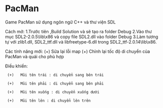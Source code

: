 
# PacMan

Game PacMan sử dụng ngôn ngữ C++ và thư viện SDL

Cách mở: 
1.Trước tiên ,Build Solution và sẽ tạo ra folder Debug 
2.Vào thư mục SDL2-2.0.5\lib\x86 và copy file SDL2.dll vào folder Debug 
3.Làm tương tự với zlib1.dll, SDL2_ttf.dll và libfreetype-6.dll trong SDL2_ttf-2.0.14\lib\x86.

Các tính năng mới:
(+) Sửa lại lỗi map
(+) Chỉnh lại tốc độ di chuyển của PacMan và quái cho phù hợp




Điều khiển:
     
     (+)   Mũi tên trái : di chuyển sang bên trái
     
     (+)   Mũi tên phải : di chuyển sang bên phải
     
     (+)   Mũi tên xuống : di chuyển xuống dưới

     (+)   Mũi tên lên : di chuyển lên trên



     
     
     
     

